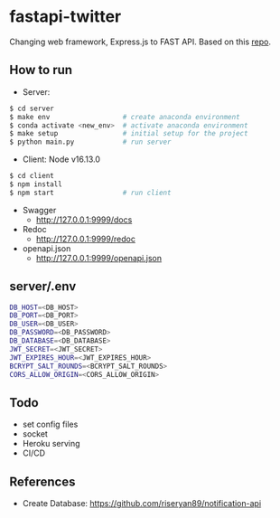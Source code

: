 # fastapi-twitter

Changing web framework, Express.js to FAST API. Based on this
[repo](https://github.com/NamSahng/Twitter_nodejs_pjt).


## How to run
- Server:  
```bash
$ cd server
$ make env                  # create anaconda environment
$ conda activate <new_env>  # activate anaconda environment
$ make setup                # initial setup for the project
$ python main.py            # run server
```

- Client: Node v16.13.0
```bash
$ cd client
$ npm install
$ npm start                 # run client
```

- Swagger
    - http://127.0.0.1:9999/docs
- Redoc
    - http://127.0.0.1:9999/redoc
- openapi.json
    - http://127.0.0.1:9999/openapi.json

## server/.env
```bash
DB_HOST=<DB_HOST>
DB_PORT=<DB_PORT>
DB_USER=<DB_USER>
DB_PASSWORD=<DB_PASSWORD>
DB_DATABASE=<DB_DATABASE>
JWT_SECRET=<JWT_SECRET>
JWT_EXPIRES_HOUR=<JWT_EXPIRES_HOUR>
BCRYPT_SALT_ROUNDS=<BCRYPT_SALT_ROUNDS>
CORS_ALLOW_ORIGIN=<CORS_ALLOW_ORIGIN>
```

## Todo
- set config files
- socket
- Heroku serving
- CI/CD

## References
- Create Database: https://github.com/riseryan89/notification-api